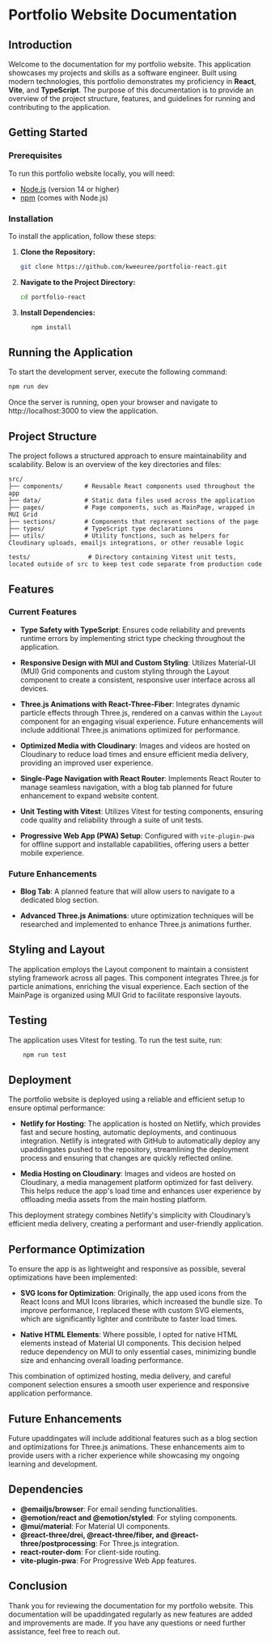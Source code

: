 # Portfolio Website Documentation

## Introduction

Welcome to the documentation for my portfolio website. This application showcases my projects and skills as a software engineer. Built using modern technologies, this portfolio demonstrates my proficiency in **React**, **Vite**, and **TypeScript**. The purpose of this documentation is to provide an overview of the project structure, features, and guidelines for running and contributing to the application.

## Getting Started

### Prerequisites

To run this portfolio website locally, you will need:

- [Node.js](https://nodejs.org/) (version 14 or higher)
- [npm](https://www.npmjs.com/) (comes with Node.js)

### Installation

To install the application, follow these steps:

1. **Clone the Repository:**
   ```bash
   git clone https://github.com/kweeuree/portfolio-react.git
   ```

2. **Navigate to the Project Directory:**
   ```bash
   cd portfolio-react
   ```

3.  **Install Dependencies:**
    ```bash
       npm install
    ```

## Running the Application

To start the development server, execute the following command:
   ```bash
   npm run dev
   ```
Once the server is running, open your browser and navigate to http://localhost:3000 to view the application.

## Project Structure

The project follows a structured approach to ensure maintainability and scalability. Below is an overview of the key directories and files:

```plaintext
src/
├── components/      # Reusable React components used throughout the app
├── data/            # Static data files used across the application
├── pages/           # Page components, such as MainPage, wrapped in MUI Grid
├── sections/        # Components that represent sections of the page
├── types/           # TypeScript type declarations 
├── utils/           # Utility functions, such as helpers for Cloudinary uploads, emailjs integrations, or other reusable logic

tests/                # Directory containing Vitest unit tests, located outside of src to keep test code separate from production code

```

## Features

### Current Features

- **Type Safety with TypeScript**: Ensures code reliability and prevents runtime errors by implementing strict type checking throughout the application.

- **Responsive Design with MUI and Custom Styling**: Utilizes Material-UI (MUI) Grid components and custom styling through the Layout component to create a consistent, responsive user interface across all devices.

- **Three.js Animations with React-Three-Fiber**: Integrates dynamic particle effects through Three.js, rendered on a canvas within the `Layout` component for an engaging visual experience. Future enhancements will include additional Three.js animations optimized for performance.

- **Optimized Media with Cloudinary**: Images and videos are hosted on Cloudinary to reduce load times and ensure efficient media delivery, providing an improved user experience.

- **Single-Page Navigation with React Router**: Implements React Router to manage seamless navigation, with a blog tab planned for future enhancement to expand website content.

- **Unit Testing with Vitest**: Utilizes Vitest for testing components, ensuring code quality and reliability through a suite of unit tests.

- **Progressive Web App (PWA) Setup**: Configured with `vite-plugin-pwa` for offline support and installable capabilities, offering users a better mobile experience.


### Future Enhancements

- **Blog Tab**: A planned feature that will allow users to navigate to a dedicated blog section.

- **Advanced Three.js Animations**: uture optimization techniques will be researched and implemented to enhance Three.js animations further.

## Styling and Layout

The application employs the Layout component to maintain a consistent styling framework across all pages. This component integrates Three.js for particle animations, enriching the visual experience. Each section of the MainPage is organized using MUI Grid to facilitate responsive layouts.

## Testing

The application uses Vitest for testing. To run the test suite, run:
   ```bash
       npm run test
   ```

## Deployment

The portfolio website is deployed using a reliable and efficient setup to ensure optimal performance:

- **Netlify for Hosting**: The application is hosted on Netlify, which provides fast and secure hosting, automatic deployments, and continuous integration. Netlify is integrated with GitHub to automatically deploy any upaddingates pushed to the repository, streamlining the deployment process and ensuring that changes are quickly reflected online.

- **Media Hosting on Cloudinary**: Images and videos are hosted on Cloudinary, a media management platform optimized for fast delivery. This helps reduce the app's load time and enhances user experience by offloading media assets from the main hosting platform.

This deployment strategy combines Netlify's simplicity with Cloudinary’s efficient media delivery, creating a performant and user-friendly application.

## Performance Optimization

To ensure the app is as lightweight and responsive as possible, several optimizations have been implemented:

- **SVG Icons for Optimization**: Originally, the app used icons from the React Icons and MUI Icons libraries, which increased the bundle size. To improve performance, I replaced these with custom SVG elements, which are significantly lighter and contribute to faster load times.

- **Native HTML Elements**: Where possible, I opted for native HTML elements instead of Material UI components. This decision helped reduce dependency on MUI to only essential cases, minimizing bundle size and enhancing overall loading performance.

This combination of optimized hosting, media delivery, and careful component selection ensures a smooth user experience and responsive application performance.

## Future Enhancements

Future upaddingates will include additional features such as a blog section and optimizations for Three.js animations. These enhancements aim to provide users with a richer experience while showcasing my ongoing learning and development.

## Dependencies

 - **@emailjs/browser**: For email sending functionalities.
- **@emotion/react and @emotion/styled**: For styling components.
- **@mui/material**: For Material UI components.
- **@react-three/drei, @react-three/fiber, and @react-three/postprocessing**: For Three.js integration.
- **react-router-dom**: For client-side routing.
- **vite-plugin-pwa**: For Progressive Web App features.


## Conclusion
Thank you for reviewing the documentation for my portfolio website. This documentation will be upaddingated regularly as new features are added and improvements are made. If you have any questions or need further assistance, feel free to reach out.